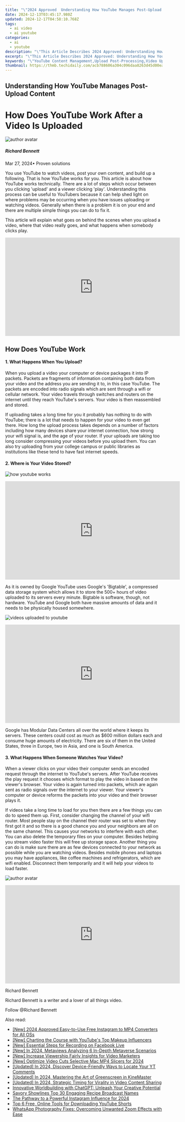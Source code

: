 ```yaml
---
title: "\"2024 Approved  Understanding How YouTube Manages Post-Upload Content\""
date: 2024-12-13T03:45:17.980Z
updated: 2024-12-17T04:58:10.768Z
tags:
  - ai video
  - ai youtube
categories:
  - ai
  - youtube
description: "\"This Article Describes 2024 Approved: Understanding How YouTube Manages Post-Upload Content\""
excerpt: "\"This Article Describes 2024 Approved: Understanding How YouTube Manages Post-Upload Content\""
keywords: "\"YouTube Content Management,Upload Post-Processing,Video Upload Handling,Online Media Editing,Digital Media Updates,Video Content Control,Streaming Platform Updating,YouTube Content Management,Upload Post-Processing,Video Upload Handling,Online Media Editing,Digital Media Updates,Video Content Control,Streaming Platform Updating\""
thumbnail: https://thmb.techidaily.com/acb788606a304c096daa8263d45d00ea2b9351615c5d83ea5a34a4991c1927bf.jpg
---
```


## Understanding How YouTube Manages Post-Upload Content

# How Does YouTube Work After a Video Is Uploaded

![author avatar](https://images.wondershare.com/filmora/article-images/richard-bennett.jpg)

##### Richard Bennett

 Mar 27, 2024• Proven solutions

You use YouTube to watch videos, post your own content, and build up a following. That is how YouTube works for you. This article is about how YouTube works technically. There are a lot of steps which occur between you clicking 'upload' and a viewer clicking 'play'. Understanding this process can be useful to YouTubers because it can help shed light on where problems may be occurring when you have issues uploading or watching videos. Generally when there is a problem it is on your end and there are multiple simple things you can do to fix it.

This article will explain what goes on behind the scenes when you upload a video, where that video really goes, and what happens when somebody clicks play.

<!-- affiliate ads begin -->
<iframe width="560" height="315" src="https://www.youtube.com/embed/zmXpl6irBYk?si=BXjGpQr6PXFcqhCI" title="YouTube video player" frameborder="0" allow="accelerometer; autoplay; clipboard-write; encrypted-media; gyroscope; picture-in-picture; web-share" referrerpolicy="strict-origin-when-cross-origin" allowfullscreen></iframe>
<!-- affiliate ads end -->

## How Does YouTube Work

#### 1\. What Happens When You Upload?

When you upload a video your computer or device packages it into IP packets. Packets are fragments of information containing both data from your video and the address you are sending it to, in this case YouTube. The packets are encoded into radio signals which are sent through a wifi or cellular network. Your video travels through switches and routers on the internet until they reach YouTube's servers. Your video is then reassembled and stored.

If uploading takes a long time for you it probably has nothing to do with YouTube; there is a lot that needs to happen for your video to even get there. How long the upload process takes depends on a number of factors including how many devices share your internet connection, how strong your wifi signal is, and the age of your router. If your uploads are taking too long consider compressing your videos before you upload them. You can also try uploading from your college campus or public libraries as institutions like these tend to have fast internet speeds.

#### 2\. Where is Your Video Stored?

![how youtube works](https://images.wondershare.com/filmora/article-images/how-youtube-works.JPG)

<!-- affiliate ads begin -->
<iframe width="560" height="315" src="https://www.youtube.com/embed/3UyJuZYzjt0?si=W87GeyzVKVORAk7S" title="YouTube video player" frameborder="0" allow="accelerometer; autoplay; clipboard-write; encrypted-media; gyroscope; picture-in-picture; web-share" referrerpolicy="strict-origin-when-cross-origin" allowfullscreen></iframe>
<!-- affiliate ads end -->

As it is owned by Google YouTube uses Google's 'Bigtable', a compressed data storage system which allows it to store the 500+ hours of video uploaded to its servers every minute. Bigtable is software, though, not hardware. YouTube and Google both have massive amounts of data and it needs to be physically housed somewhere.

![videos uploaded to youtube](https://images.wondershare.com/filmora/article-images/videos-uploaded-to-youtube.jpg)

<!-- affiliate ads begin -->
<iframe width="560" height="315" src="https://www.youtube.com/embed/gkdZ3A1mock?si=2zeR5GtTU2VujM_w" title="YouTube video player" frameborder="0" allow="accelerometer; autoplay; clipboard-write; encrypted-media; gyroscope; picture-in-picture; web-share" referrerpolicy="strict-origin-when-cross-origin" allowfullscreen></iframe>
<!-- affiliate ads end -->

Google has Modular Data Centers all over the world where it keeps its servers. These centers could cost as much as $600 million dollars each and consume huge amounts of electricity. There are six of them in the United States, three in Europe, two in Asia, and one is South America.

#### 3\. What Happens When Someone Watches Your Video?

When a viewer clicks on your video their computer sends an encoded request through the internet to YouTube's servers. After YouTube receives the play request it chooses which format to play the video in based on the viewer's browser. Your video is again turned into packets, which are again sent as radio signals over the internet to your viewer. Your viewer's computer or device reforms the packets into your video and their browser plays it.

If videos take a long time to load for you then there are a few things you can do to speed them up. First, consider changing the channel of your wifi router. Most people stay on the channel their router was set to when they first got it and so there is a good chance you and your neighbors are all on the same channel. This causes your networks to interfere with each other. You can also delete the temporary files on your computer. Besides helping you stream video faster this will free up storage space. Another thing you can do is make sure there are as few devices connected to your network as possible while you are watching videos. Besides mobile phones and laptops you may have appliances, like coffee machines and refrigerators, which are wifi enabled. Disconnect them temporarily and it will help your videos to load faster.

![author avatar](https://images.wondershare.com/filmora/article-images/richard-bennett.jpg)

<!-- affiliate ads begin -->
<iframe width="560" height="315" src="https://www.youtube.com/embed/Rxyki8-Y630?si=dHLkIxG59zdlZeN0" title="YouTube video player" frameborder="0" allow="accelerometer; autoplay; clipboard-write; encrypted-media; gyroscope; picture-in-picture; web-share" referrerpolicy="strict-origin-when-cross-origin" allowfullscreen></iframe>
<!-- affiliate ads end -->

Richard Bennett

Richard Bennett is a writer and a lover of all things video.

Follow @Richard Bennett

<ins class="adsbygoogle"
     style="display:block"
     data-ad-format="autorelaxed"
     data-ad-client="ca-pub-7571918770474297"
     data-ad-slot="1223367746"></ins>

<ins class="adsbygoogle"
     style="display:block"
     data-ad-client="ca-pub-7571918770474297"
     data-ad-slot="8358498916"
     data-ad-format="auto"
     data-full-width-responsive="true"></ins>

<span class="atpl-alsoreadstyle">Also read:</span>
<div><ul>
<li><a href="https://instagram-videos.techidaily.com/new-2024-approved-easy-to-use-free-instagram-to-mp4-converters-for-all-oss/"><u>[New] 2024 Approved Easy-to-Use Free Instagram to MP4 Converters for All OSs</u></a></li>
<li><a href="https://youtube-tips.techidaily.com/harting-the-course-with-youtubes-top-makeup-influencers/"><u>[New] Charting the Course with YouTube's Top Makeup Influencers</u></a></li>
<li><a href="https://digital-screen-recording.techidaily.com/new-essential-steps-for-recording-on-facebook-live/"><u>[New] Essential Steps for Recording on Facebook Live</u></a></li>
<li><a href="https://fox-links.techidaily.com/new-in-2024-metaviews-analyzing-6-in-depth-metaverse-scenarios/"><u>[New] In 2024, Metaviews Analyzing 6 In-Depth Metaverse Scenarios</u></a></li>
<li><a href="https://youtube-webster.techidaily.com/ncrease-viewership-fairly-insights-for-video-marketers/"><u>[New] Increase Viewership Fairly Insights for Video Marketers</u></a></li>
<li><a href="https://youtube-webster.techidaily.com/ptimize-video-cuts-selective-mac-mp4-slicers-for-2024/"><u>[New] Optimize Video Cuts Selective Mac MP4 Slicers for 2024</u></a></li>
<li><a href="https://youtube-webster.techidaily.com/ed-in-2024-discover-device-friendly-ways-to-locate-your-yt-comments/"><u>[Updated] In 2024, Discover Device-Friendly Ways to Locate Your YT Comments</u></a></li>
<li><a href="https://article-tips.techidaily.com/updated-in-2024-mastering-the-art-of-greenscreen-in-kinemaster/"><u>[Updated] In 2024, Mastering the Art of Greenscreen in KineMaster</u></a></li>
<li><a href="https://youtube-webster.techidaily.com/ed-in-2024-strategic-timing-for-virality-in-video-content-sharing/"><u>[Updated] In 2024, Strategic Timing for Virality in Video Content Sharing</u></a></li>
<li><a href="https://tech-hub.techidaily.com/innovative-worldbuilding-with-chatgpt-unleash-your-creative-potential/"><u>Innovative Worldbuilding with ChatGPT: Unleash Your Creative Potential</u></a></li>
<li><a href="https://youtube-webster.techidaily.com/y-showlines-top-30-engaging-recipe-broadcast-names/"><u>Savory Showlines Top 30 Engaging Recipe Broadcast Names</u></a></li>
<li><a href="https://instagram-video-recordings.techidaily.com/the-pathway-to-a-powerful-instagram-influence-for-2024/"><u>The Pathway to a Powerful Instagram Influence for 2024</u></a></li>
<li><a href="https://youtube-videos.techidaily.com/top-6-free-online-tools-for-downloading-youtube-shorts/"><u>Top 6 Free, Online Tools for Downloading YouTube Shorts</u></a></li>
<li><a href="https://fox-that.techidaily.com/whatsapp-photography-fixes-overcoming-unwanted-zoom-effects-with-ease/"><u>WhatsApp Photography Fixes: Overcoming Unwanted Zoom Effects with Ease</u></a></li>
</ul></div>

